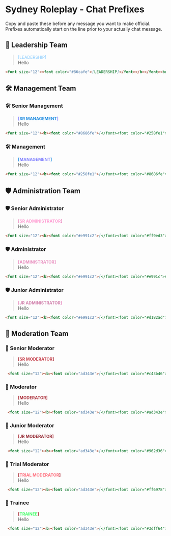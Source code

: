 # Sydney Roleplay - Chat Prefixes
Copy and paste these before any message you want to make official. Prefixes automatically start on the line prior to your actually chat message.

## 👑 Leadership Team
> <font size="2"><font color="#86cafe">[LEADERSHIP]</font></b></font><br />
Hello

```md
<font size="12"><font color="#86cafe">[LEADERSHIP]</font></b></font><br />
```

## 🛠️ Management Team

### 🛠️ Senior Management
> <font size="2"><b><font color="#8686fe">[</font><font color="#258fe1">SR MANAGEMENT</font><font color="#8686fe">]</font></b></font><br />
Hello

```md
<font size="12"><b><font color="#8686fe">[</font><font color="#258fe1">SR MANAGEMENT</font><font color="#8686fe">]</font></b></font><br />
```

### 🛠️ Management
> <font size="2"><b><font color="#258fe1">[</font><font color="#8686fe">MANAGEMENT</font><font color="#258fe1">]</font></b></font><br />
Hello

```md
<font size="12"><b><font color="#258fe1">[</font><font color="#8686fe">MANAGEMENT</font><font color="#258fe1">]</font></b></font><br />
```

## 🛡️ Administration Team

### 🛡️ Senior Administrator
> <font size="2"><b><font color="#e991c2">[</font><font color="#ff9ed3">SR ADMINISTRATOR</font><font color="#e991c2">]</font></b></font><br />
Hello

```md
<font size="12"><b><font color="#e991c2">[</font><font color="#ff9ed3">SR ADMINISTRATOR</font><font color="#e991c2">]</font></b></font><br />
```

### 🛡️ Administrator
> <font size="2"><b><font color="#e991c2">[</font><font color="#e991c">ADMINISTRATOR</font><font color="#e991c2">]</font></b></font><br />
Hello

```md
<font size="12"><b><font color="#e991c2">[</font><font color="#e991c">ADMINISTRATOR</font><font color="#e991c2">]</font></b></font><br />
```

### 🛡️ Junior Administrator
> <font size="2"><b><font color="#e991c2">[</font><font color="#d182ad">JR ADMINISTRATOR</font><font color="#e991c2">]</font></b></font><br />
Hello

```md
<font size="12"><b><font color="#e991c2">[</font><font color="#d182ad">JR ADMINISTRATOR</font><font color="#e991c2">]</font></b></font><br />
```

## 🔨 Moderation Team

### 🔨 Senior Moderator
> <font size="2"><b><font color="ad343e">[</font><font color="#c43b46">SR MODERATOR</font><font color="ad343e">]</font></b></font><br />
Hello

```md
 <font size="12"><b><font color="ad343e">[</font><font color="#c43b46">SR MODERATOR</font><font color="ad343e">]</font></b></font><br />
```

### 🔨 Moderator
> <font size="2"><b><font color="ad343e">[</font><font color="#ad343e">MODERATOR</font><font color="ad343e">]</font></b></font><br />
Hello

```md
 <font size="12"><b><font color="ad343e">[</font><font color="#ad343e">MODERATOR</font><font color="ad343e">]</font></b></font><br />
```

### 🔨 Junior Moderator
> <font size="2"><b><font color="ad343e">[</font><font color="#962d36">JR MODERATOR</font><font color="ad343e">]</font></b></font><br />
Hello

```md
 <font size="12"><b><font color="ad343e">[</font><font color="#962d36">JR MODERATOR</font><font color="ad343e">]</font></b></font><br />
```

### 🔨 Trial Moderator
> <font size="2"><b><font color="ad343e">[</font><font color="#ff6978">TRIAL MODERATOR</font><font color="ad343e">]</font></b></font><br />
Hello

```md
 <font size="12"><b><font color="ad343e">[</font><font color="#ff6978">TRIAL MODERATOR</font><font color="ad343e">]</font></b></font><br />
```

### 🌿 Trainee
> <font size="2"><b><font color="ad343e">[</font><font color="#3dff64">TRAINEE</font><font color="ad343e">]</font></b></font><br />
Hello

```md
 <font size="12"><b><font color="ad343e">[</font><font color="#3dff64">TRAINEE</font><font color="ad343e">]</font></b></font><br />
```
